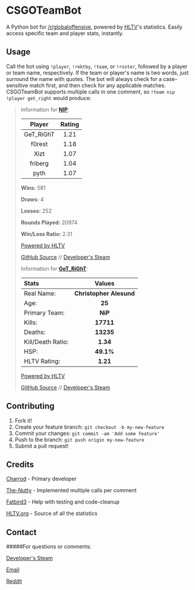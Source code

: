 # CSGOTeamBot

A Python bot for [/r/globaloffensive](http://www.reddit.com/r/globaloffensive), powered by [HLTV](http://www.hltv.org)'s statistics. Easily access specific team and player stats, instantly.

## Usage

Call the bot using `!player`, `!rektby`, `!team`, or `!roster`, followed by a player or team name, respectively.
If the team or player's name is two words, just surround the name with quotes. The bot will always check for a case-sensitive match first, and then check for any applicable matches.
CSGOTeamBot supports multiple calls in one comment, so `!team nip !player get_right` would produce:
>Information for **[NIP](http://hltv.org/?pageid=179&teamid=4411)**:
>
>Player | Rating 
>:--:|:--:
>GeT_RiGhT | 1.21 
>f0rest | 1.18 
>Xizt | 1.07 
>friberg | 1.04 
>pyth | 1.07 
>
>**Wins:** 581 
>
>**Draws:** 4 
>
>**Losses:** 252 
>
>**Rounds Played:**  20974 
>
>**Win/Loss Ratio:** 2.31
>
>[Powered by HLTV](http://www.hltv.org/)
>
>[GitHub Source](https://github.com/Charrod/csgoteambot) // [Developer's Steam](https://steamcommunity.com/id/CHARKbite/)
>
>Information for **[GeT_RiGhT](http://www.hltv.org/?pageid=173&playerid=39)**:
>
>Stats | Values
>:--|:--:
>Real Name: | **Christopher Alesund**
>Age: | **25**
>Primary Team: | **NiP**
>Kills: | **17711**
>Deaths: | **13235**
>Kill/Death Ratio: | **1.34**
>HSP: | **49.1%**
>HLTV Rating: | **1.21**
>
>[Powered by HLTV](http://www.hltv.org/)
>
>[GitHub Source](https://github.com/Charrod/csgoteambot) // [Developer's Steam](https://steamcommunity.com/id/CHARKbite/)


## Contributing

1. Fork it!
2. Create your feature branch: `git checkout -b my-new-feature`
3. Commit your changes: `git commit -am 'Add some feature'`
4. Push to the branch: `git push origin my-new-feature`
5. Submit a pull request!


## Credits

[Charrod](https://github.com/Charrod) - Primary developer

[The-Nutty](https://github.com/The-Nutty) - Implemented multiple calls per comment

[Fatbird3](https://github.com/Fatbird3) - Help with testing and code-cleanup

[HLTV.org](http://hltv.org/) - Source of all the statistics

## Contact
#####For questions or comments:

[Developer's Steam](https://steamcommunity.com/id/CHARKbite/)

[Email](mailto:charrod796@gmail.com)

[Reddit](https://www.reddit.com/user/csgoteambot)
